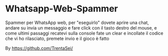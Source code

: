 # Whatsapp-Web-Spammer
Spammer per WhatsApp web, per "eseguirlo" dovete aprire una chat, andare su invia un messaggio e fare click con il tasto destro del mouse, e come ultimi passaggi recatevi sulla console fate un clear e incollate il codice che vi ho rilasciato, premete invio e il gioco è fatto

By https://github.com/TrentaSei/
